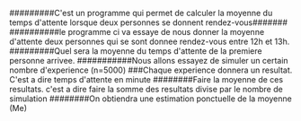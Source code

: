 #########C'est un programme qui permet de calculer la moyenne du temps d'attente lorsque deux personnes se donnent rendez-vous#######
##########le programme ci va essaye de nous donner la moyenne d'attente deux personnes qui se sont donnee rendez-vous entre 12h et 13h.
#########Quel sera la moyenne du temps d'attente de la premiere personne arrivee.
###########Nous allons essayez de simuler un certain nombre d'experience (n=5000)
###Chaque experience donnera un resultat. C'est a dire temps d'attente en minute
########Faire la moyenne de ces resultats. c'est a dire faire la somme des resultats divise par le nombre de simulation
########On obtiendra une estimation ponctuelle de la moyenne (Me)
